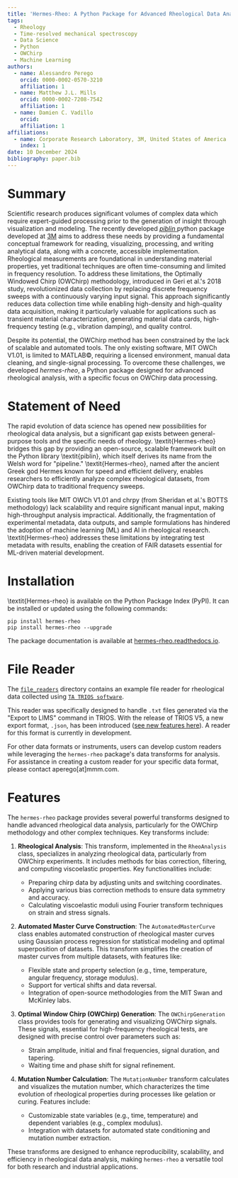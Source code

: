 ```yaml
---
title: 'Hermes-Rheo: A Python Package for Advanced Rheological Data Analysis'
tags:
  - Rheology
  - Time-resolved mechanical spectroscopy 
  - Data Science
  - Python
  - OWChirp
  - Machine Learning
authors:
  - name: Alessandro Perego
    orcid: 0000-0002-0570-3210
    affiliation: 1
  - name: Matthew J.L. Mills
    orcid: 0000-0002-7208-7542
    affiliation: 1
  - name: Damien C. Vadillo
    orcid: 
    affiliation: 1
affiliations:
  - name: Corporate Research Laboratory, 3M, United States of America
    index: 1
date: 10 December 2024
bibliography: paper.bib
---
```

# Summary
Scientific research produces significant volumes of complex data which require expert-guided processing prior to the 
generation of insight through visualization and modeling. The recently developed [_piblin_ ](https://github.com/3mcloud/piblin)
python package developed at 
[3M](https://www.3m.com/3M/en_US/company-us/about-3m/research-development/)
aims to address 
these needs by providing a fundamental conceptual framework for reading, visualizing, processing, and writing analytical data, 
along with a concrete, accessible implementation.
Rheological measurements are foundational in understanding material properties, yet traditional techniques are often 
time-consuming and limited in frequency resolution. To address these limitations, the Optimally Windowed Chirp (OWChirp) 
methodology, introduced in Geri et al.'s 2018 study, revolutionized data collection by replacing discrete frequency sweeps 
with a continuously varying input signal. This approach significantly reduces data collection time while enabling high-density 
and high-quality data acquisition, making it particularly valuable for applications such as transient material characterization, 
generating material data cards, high-frequency testing (e.g., vibration damping), and quality control.

Despite its potential, the OWChirp method has been constrained by the lack of scalable and automated tools. The only 
existing software, MIT OWCh V1.01, is limited to MATLAB©, requiring a licensed environment, manual data cleaning, and 
single-signal processing. To overcome these challenges, we developed _hermes-rheo_, a Python package designed for 
advanced rheological analysis, with a specific focus on OWChirp data processing.

# Statement of Need

The rapid evolution of data science has opened new possibilities for rheological data analysis, but a significant gap exists between general-purpose tools and the specific needs of rheology. \textit{Hermes-rheo} bridges this gap by providing an open-source, scalable framework built on the Python library \textit{piblin}, which itself derives its name from the Welsh word for "pipeline." \textit{Hermes-rheo}, named after the ancient Greek god Hermes known for speed and efficient delivery, enables researchers to efficiently analyze complex rheological datasets, from OWChirp data to traditional frequency sweeps.

Existing tools like MIT OWCh V1.01 and chrpy (from Sheridan et al.'s BOTTS methodology) lack scalability and require significant manual input, making high-throughput analysis impractical. Additionally, the fragmentation of experimental metadata, data outputs, and sample formulations has hindered the adoption of machine learning (ML) and AI in rheological research. \textit{Hermes-rheo} addresses these limitations by integrating test metadata with results, enabling the creation of FAIR datasets essential for ML-driven material development.

# Installation

\textit{Hermes-rheo} is available on the Python Package Index (PyPI). It can be installed or updated using the following commands:

```console
pip install hermes-rheo
pip install hermes-rheo --upgrade
```
The package documentation is available at [hermes-rheo.readthedocs.io](https://hermes-rheo.readthedocs.io).

# File Reader

The [`file_readers`](https://github.com/3mcloud/hermes-rheo/tree/main/src/hermes_rheo/file_readers) directory contains an example file reader for rheological data collected using [`TA TRIOS software`](https://www.tainstruments.com/trios-software).

This reader was specifically designed to handle `.txt` files generated via the "Export to LIMS" command in TRIOS. With the release of TRIOS V5, a new export format, `.json`, has been introduced ([see new features here](https://www.tainstruments.com/wp-content/uploads/NewFeaturesTRIOS.pdf)). A reader for this format is currently in development.

For other data formats or instruments, users can develop custom readers while leveraging the `hermes-rheo` package's data transforms for analysis. For assistance in creating a custom reader for your specific data format, please contact aperego[at]mmm.com.


# Features

The `hermes-rheo` package provides several powerful transforms designed to handle advanced rheological data analysis, particularly for the OWChirp methodology and other complex techniques. Key transforms include:

1. **Rheological Analysis**: 
   This transform, implemented in the `RheoAnalysis` class, specializes in analyzing rheological data, particularly from OWChirp experiments. It includes methods for bias correction, filtering, and computing viscoelastic properties. Key functionalities include:
   - Preparing chirp data by adjusting units and switching coordinates.
   - Applying various bias correction methods to ensure data symmetry and accuracy.
   - Calculating viscoelastic moduli using Fourier transform techniques on strain and stress signals.

2. **Automated Master Curve Construction**:
   The `AutomatedMasterCurve` class enables automated construction of rheological master curves using Gaussian process regression for statistical modeling and optimal superposition of datasets. This transform simplifies the creation of master curves from multiple datasets, with features like:
   - Flexible state and property selection (e.g., time, temperature, angular frequency, storage modulus).
   - Support for vertical shifts and data reversal.
   - Integration of open-source methodologies from the MIT Swan and McKinley labs.

3. **Optimal Window Chirp (OWChirp) Generation**:
   The `OWChirpGeneration` class provides tools for generating and visualizing OWChirp signals. These signals, essential for high-frequency rheological tests, are designed with precise control over parameters such as:
   - Strain amplitude, initial and final frequencies, signal duration, and tapering.
   - Waiting time and phase shift for signal refinement.

4. **Mutation Number Calculation**:
   The `MutationNumber` transform calculates and visualizes the mutation number, which characterizes the time evolution of rheological properties during processes like gelation or curing. Features include:
   - Customizable state variables (e.g., time, temperature) and dependent variables (e.g., complex modulus).
   - Integration with datasets for automated state conditioning and mutation number extraction.

These transforms are designed to enhance reproducibility, scalability, and efficiency in rheological data analysis, making `hermes-rheo` a versatile tool for both research and industrial applications.
